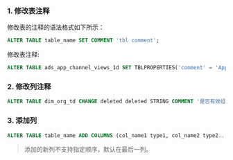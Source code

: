 

### 1. 修改表注释

修改表的注释的语法格式如下所示：
```SQL
ALTER TABLE table_name SET COMMENT 'tbl comment';
```
修改表注释:
```SQL
ALTER TABLE ads_app_channel_views_1d SET TBLPROPERTIES('comment' = 'App栏目每日流量统计');
```
### 2. 修改列注释
```sql
ALTER TABLE dim_org_td CHANGE deleted deleted STRING COMMENT '是否有效组织, 1-无效,0-有效';
```

### 3. 添加列

```sql
ALTER TABLE table_name ADD COLUMNS (col_name1 type1, col_name2 type2...)
```
> 添加的新列不支持指定顺序，默认在最后一列。
